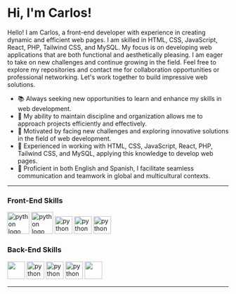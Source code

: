 <!-- Greeting -->
# Hi, I'm Carlos!
<!--Introduction -->
Hello! I am Carlos, a front-end developer with experience in creating dynamic and efficient web pages. I am skilled in HTML, CSS, JavaScript, React, PHP, Tailwind CSS, and MySQL. My focus is on developing web applications that are both functional and aesthetically pleasing. I am eager to take on new challenges and continue growing in the field. Feel free to explore my repositories and contact me for collaboration opportunities or professional networking. Let's work together to build impressive web solutions.

- 📚 Always seeking new opportunities to learn and enhance my skills in web development.
- 🐝 My ability to maintain discipline and organization allows me to approach projects efficiently and effectively.
- 🔭 Motivated by facing new challenges and exploring innovative solutions in the field of web development.
- 🌱 Experienced in working with HTML, CSS, JavaScript, React, PHP, Tailwind CSS, and MySQL, applying this knowledge to develop web pages.
- 🍰 Proficient in both English and Spanish, I facilitate seamless communication and teamwork in global and multicultural contexts.
---

### Front-End Skills
<a href="#"><img height="50" src="https://upload.wikimedia.org/wikipedia/commons/thumb/6/61/HTML5_logo_and_wordmark.svg/1024px-HTML5_logo_and_wordmark.svg.png" alt="python logo"/></a>
<a href="#"><img height="50" src="https://upload.wikimedia.org/wikipedia/commons/thumb/d/d5/CSS3_logo_and_wordmark.svg/250px-CSS3_logo_and_wordmark.svg.png" alt="python logo"/></a>
<a href="#"><img height="40" src="https://upload.wikimedia.org/wikipedia/commons/thumb/9/99/Unofficial_JavaScript_logo_2.svg/1024px-Unofficial_JavaScript_logo_2.svg.png" alt="python logo"/></a>
<a href="#"><img height="40" src="https://upload.wikimedia.org/wikipedia/commons/thumb/4/47/React.svg/1024px-React.svg.png" alt="python logo"/></a>
<a href="#"><img height="40" src="https://upload.wikimedia.org/wikipedia/commons/thumb/9/95/Tailwind_CSS_logo.svg/1024px-Tailwind_CSS_logo.svg.png" alt="python logo"/></a>


### Back-End Skills
<a href="#"><img height="40" src="https://upload.wikimedia.org/wikipedia/commons/thumb/2/27/PHP-logo.svg/1024px-PHP-logo.svg.png"/></a>
<a href="#"><img height="40" src="https://upload.wikimedia.org/wikipedia/commons/thumb/d/d9/Node.js_logo.svg/1024px-Node.js_logo.svg.png" alt="python logo"/></a>
<a href="#"><img height="40" src="https://upload.wikimedia.org/wikipedia/commons/thumb/9/9a/Laravel.svg/1024px-Laravel.svg.png" alt="python logo"/></a>
<a href="#"><img height="40" src="https://upload.wikimedia.org/wikipedia/commons/6/64/Expressjs.png" alt="python logo"/></a>
<a href="#"><img height="40" src="https://upload.wikimedia.org/wikipedia/en/thumb/d/dd/MySQL_logo.svg/1024px-MySQL_logo.svg.png"/></a>



---
